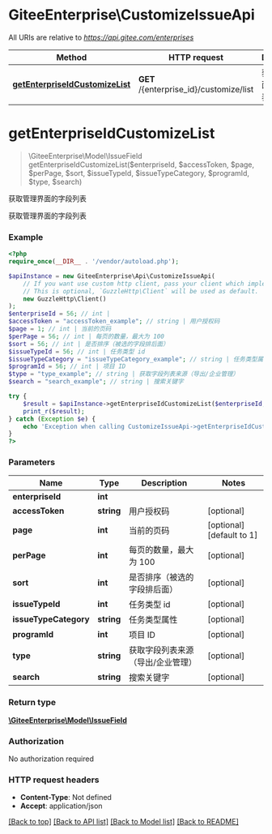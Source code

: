 # GiteeEnterprise\CustomizeIssueApi

All URIs are relative to *https://api.gitee.com/enterprises*

Method | HTTP request | Description
------------- | ------------- | -------------
[**getEnterpriseIdCustomizeList**](CustomizeIssueApi.md#getEnterpriseIdCustomizeList) | **GET** /{enterprise_id}/customize/list | 获取管理界面的字段列表


# **getEnterpriseIdCustomizeList**
> \GiteeEnterprise\Model\IssueField getEnterpriseIdCustomizeList($enterpriseId, $accessToken, $page, $perPage, $sort, $issueTypeId, $issueTypeCategory, $programId, $type, $search)

获取管理界面的字段列表

获取管理界面的字段列表

### Example
```php
<?php
require_once(__DIR__ . '/vendor/autoload.php');

$apiInstance = new GiteeEnterprise\Api\CustomizeIssueApi(
    // If you want use custom http client, pass your client which implements `GuzzleHttp\ClientInterface`.
    // This is optional, `GuzzleHttp\Client` will be used as default.
    new GuzzleHttp\Client()
);
$enterpriseId = 56; // int | 
$accessToken = "accessToken_example"; // string | 用户授权码
$page = 1; // int | 当前的页码
$perPage = 56; // int | 每页的数量，最大为 100
$sort = 56; // int | 是否排序（被选的字段排后面）
$issueTypeId = 56; // int | 任务类型 id
$issueTypeCategory = "issueTypeCategory_example"; // string | 任务类型属性
$programId = 56; // int | 项目 ID
$type = "type_example"; // string | 获取字段列表来源（导出/企业管理）
$search = "search_example"; // string | 搜索关键字

try {
    $result = $apiInstance->getEnterpriseIdCustomizeList($enterpriseId, $accessToken, $page, $perPage, $sort, $issueTypeId, $issueTypeCategory, $programId, $type, $search);
    print_r($result);
} catch (Exception $e) {
    echo 'Exception when calling CustomizeIssueApi->getEnterpriseIdCustomizeList: ', $e->getMessage(), PHP_EOL;
}
?>
```

### Parameters

Name | Type | Description  | Notes
------------- | ------------- | ------------- | -------------
 **enterpriseId** | **int**|  |
 **accessToken** | **string**| 用户授权码 | [optional]
 **page** | **int**| 当前的页码 | [optional] [default to 1]
 **perPage** | **int**| 每页的数量，最大为 100 | [optional]
 **sort** | **int**| 是否排序（被选的字段排后面） | [optional]
 **issueTypeId** | **int**| 任务类型 id | [optional]
 **issueTypeCategory** | **string**| 任务类型属性 | [optional]
 **programId** | **int**| 项目 ID | [optional]
 **type** | **string**| 获取字段列表来源（导出/企业管理） | [optional]
 **search** | **string**| 搜索关键字 | [optional]

### Return type

[**\GiteeEnterprise\Model\IssueField**](../Model/IssueField.md)

### Authorization

No authorization required

### HTTP request headers

 - **Content-Type**: Not defined
 - **Accept**: application/json

[[Back to top]](#) [[Back to API list]](../../README.md#documentation-for-api-endpoints) [[Back to Model list]](../../README.md#documentation-for-models) [[Back to README]](../../README.md)

